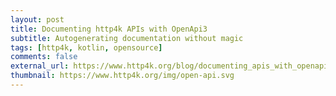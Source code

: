 ```yaml
---
layout: post
title: Documenting http4k APIs with OpenApi3
subtitle: Autogenerating documentation without magic
tags: [http4k, kotlin, opensource]
comments: false
external_url: https://www.http4k.org/blog/documenting_apis_with_openapi
thumbnail: https://www.http4k.org/img/open-api.svg
---
```

